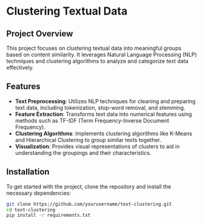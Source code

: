 # Clustering Textual Data

## Project Overview

This project focuses on clustering textual data into meaningful groups based on content similarity. It leverages Natural Language Processing (NLP) techniques and clustering algorithms to analyze and categorize text data effectively.

## Features

- **Text Preprocessing**: Utilizes NLP techniques for cleaning and preparing text data, including tokenization, stop-word removal, and stemming.
- **Feature Extraction**: Transforms text data into numerical features using methods such as TF-IDF (Term Frequency-Inverse Document Frequency).
- **Clustering Algorithms**: Implements clustering algorithms like K-Means and Hierarchical Clustering to group similar texts together.
- **Visualization**: Provides visual representations of clusters to aid in understanding the groupings and their characteristics.

## Installation

To get started with the project, clone the repository and install the necessary dependencies:

```bash
git clone https://github.com/yourusername/text-clustering.git
cd text-clustering
pip install -r requirements.txt
